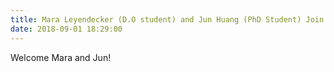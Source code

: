 ```yaml
---
title: Mara Leyendecker (D.O student) and Jun Huang (PhD Student) Join the Lab
date: 2018-09-01 18:29:00
---
```


Welcome Mara and Jun!